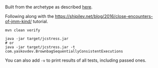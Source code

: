 Built from the archetype as described [here](https://github.com/openjdk/jcstress?tab=readme-ov-file#using-jcstress-as-separate-dependency).

Following along with the https://shipilev.net/blog/2016/close-encounters-of-jmm-kind/ tutorial.

```shell
mvn clean verify

java -jar target/jcstress.jar
# or
java -jar target/jcstress.jar -t com.yaskovdev.BrownbagSequentiallyConsistentExecutions
```

You can also add `-v` to print results of all tests, including passed ones.
